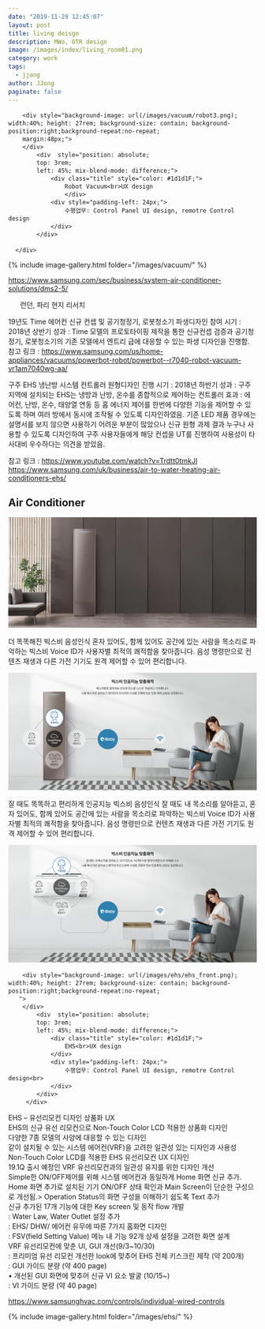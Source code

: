 ```yaml
---
date: "2019-11-29 12:45:07"
layout: post
title: living deisgn
description: MWo, OTR design
image: /images/index/living_room01.png
category: work
tags:
  - jjong
author: JJong
paginate: false
---
```


<style>
    body{
        height: 100%;
    }
</style>

<!-- 로봇처소기 소개 문서 시작 -->
<div>
    <div class="text-and-img" style="position: relative;">
        
        <div style="background-image: url(/images/vacuum/robot3.png); width:40%; height: 27rem; background-size: contain; background-position:right;background-repeat:no-repeat;
        margin:48px;">
        </div>
            <div  style="position: absolute;
            top: 3rem; 
            left: 45%; mix-blend-mode: difference;">
                <div class="title" style="color: #1d1d1F;">
                    Robot Vacuum<br>UX design
                    </div>
                <div style="padding-left: 24px;">
                    수행업무: Control Panel UI design, remotre Control design
                </div>
            </div>
            
      </div>
</div>

<div>
    {% include image-gallery.html folder="/images/vacuum/" %}
</div>

https://www.samsung.com/sec/business/system-air-conditioner-solutions/dms2-5/

<div class="sub-title" style="color: #1d1d1F; padding-left: 24px;">
    런던, 파리 현지 리서치<br>
</div>

19년도 Time 에어컨 신규 컨셉 및 공기청정기, 로봇청소기 파생디자인 참여
시기 : 2018년 상반기
성과 : Time 모델의 프로토타이핑 제작을 통한 신규컨셉 검증과 공기청정기, 로봇청소기의 기존 모델에서 엔트리 급에 대응할 수 있는 파생 디자인을 진행함.
참고 링크 : https://www.samsung.com/us/home-appliances/vacuums/powerbot-robot/powerbot--r7040-robot-vacuum-vr1am7040wg-aa/

구주 EHS 냉난방 시스템 컨트롤러 원형디자인 진행
시기 : 2018년 하반기
성과 : 구주 지역에 설치되는 EHS는 냉방과 난방, 온수를 종합적으로 제어하는 컨트롤러
효과 : 에어컨, 난방, 온수, 태양열 연동 등 홈 에너지 제어를 한번에 다양한 기능을 제어할 수 있도록 하며 여러 방에서 동시에 조작될 수 있도록 디자인하였음. 기존 LED 제품 경우에는설명서를 보지 않으면 사용하기 어려운 부분이 많았으나 신규 원형 과제 결과 누구나 사용할 수 있도록 디자인하여 구주 사용자들에게 해당 컨셉을 UT를 진행하여 사용성이 타사대비 우수하다는 의견을 받았음.

참고 링크 : https://www.youtube.com/watch?v=Trdtt0tmkJI
https://www.samsung.com/uk/business/air-to-water-heating-air-conditioners-ehs/

## Air Conditioner

![](../../assets/img/2020-02-26-23-21-51.png)

더 똑똑해진 빅스비 음성인식
혼자 있어도, 함께 있어도 공간에 있는 사람을 목소리로 파악하는 빅스비 Voice ID가 사용자별 최적의 쾌적함을 찾아줍니다.
음성 명령만으로 컨텐츠 재생과 다른 가전 기기도 원격 제어할 수 있어 편리합니다.

![](../../assets/img/2020-02-26-23-24-32.png)

잘 때도 똑똑하고 편리하게 인공지능 빅스비 음성인식
잘 때도 내 목소리를 알아듣고, 혼자 있어도, 함께 있어도 공간에 있는 사람을 목소리로 파악하는 빅스비 Voice ID가
사용자별 최적의 쾌적함을 찾아줍니다. 음성 명령만으로 컨텐츠 재생과 다른 가전 기기도 원격 제어할 수 있어 편리합니다.

![](../../assets/img/2020-02-26-23-28-07.png)

<!-- EHS 소개 문서 시작 -->
<div>
    <div class="text-and-img" style="position: relative;">
        
        <div style="background-image: url(/images/ehs/ehs_front.png); width:40%; height: 27rem; background-size: contain; background-position:right;background-repeat:no-repeat;
       ">
        </div>
            <div  style="position: absolute;
            top: 3rem; 
            left: 45%; mix-blend-mode: difference;">
                <div class="title" style="color: #1d1d1F;">
                    EHS<br>UX design
                </div>
                <div style="padding-left: 24px;">
                    수행업무: Control Panel UI design, remotre Control design<br>
                </div>
            </div>
         </div>
</div>

EHS – 유선리모컨 디자인 상품화 UX<br>
EHS의 신규 유선 리모컨으로 Non-Touch Color LCD 적용한 상품화 디자인<br>
다양한 7종 모델의 사양에 대응할 수 있는 디자인<br>
같이 설치될 수 있는 시스템 에어컨(VRF)을 고려한 일관성 있는 디자인과 사용성<br>
Non-Touch Color LCD를 적용한 EHS 유선리모컨 UX 디자인<br>
19.1Q 출시 예정인 VRF 유선리모컨과의 일관성 유지를 위한 디자인 개선<br>
Simple한 ON/OFF제어를 위해 시스템 에어컨과 동일하게 Home 화면 신규 추가.<br>
Home 화면 추가로 설치된 기기 ON/OFF 상태 확인과 Main Screen이 단순한 구성으로 개선됨.>
Operation Status의 화면 구성을 이해하기 쉽도록 Text 추가<br>
신규 추가된 17개 기능에 대한 Key screen 및 동작 flow 개발<br>
: Water Law, Water Outlet 설정 추가<br>
: EHS/ DHW/ 에어컨 유무에 따른 7가지 홈화면 디자인<br>
: FSV(field Setting Value) 메뉴 내 기능 92개 상세 설정을 고려한 화면 설계 <br>
VRF 유선리모컨에 맞춘 UI, GUI 개선(9/3~10/30)<br>
: 프리미엄 유선 리모컨 개선한 look에 맞추어 EHS 전체 키스크린 제작 (약 200개)<br>
: GUI 가이드 분량 (약 400 page) <br>
• 개선된 GUI 화면에 맞추어 신규 VI 요소 발굴 (10/15~)<br>
: VI 가이드 분량 (약 40 page)<br>

https://www.samsunghvac.com/controls/individual-wired-controls

<div>
    {% include image-gallery.html folder="/images/ehs/" %}
</div>
